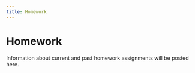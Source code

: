 ```yaml
---
title: Homework
---
```


# Homework

Information about current and past homework assignments will be posted here. 
